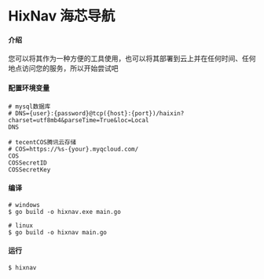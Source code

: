 # HixNav 海芯导航
 
#### 介绍 
您可以将其作为一种方便的工具使用，也可以将其部署到云上并在任何时间、任何地点访问您的服务，所以开始尝试吧

#### 配置环境变量

```shell
# mysql数据库
# DNS={user}:{password}@tcp({host}:{port})/haixin?charset=utf8mb4&parseTime=True&loc=Local
DNS

# tecentCOS腾讯云存储
# COS=https://%s-{your}.myqcloud.com/
COS 
COSSecretID
COSSecretKey
``` 

#### 编译

```shell
# windows
$ go build -o hixnav.exe main.go

# linux
$ go build -o hixnav main.go
```

#### 运行

```shell
$ hixnav
```
